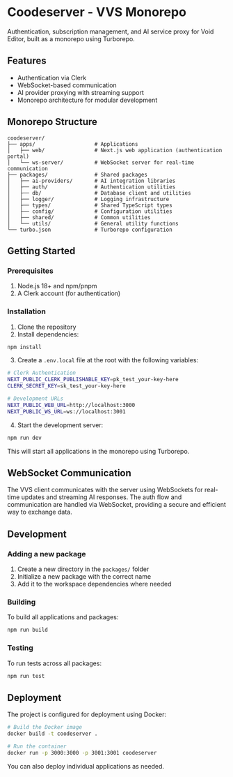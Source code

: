 # Coodeserver - VVS Monorepo

Authentication, subscription management, and AI service proxy for Void Editor, built as a monorepo using Turborepo.

## Features

- Authentication via Clerk
- WebSocket-based communication
- AI provider proxying with streaming support
- Monorepo architecture for modular development

## Monorepo Structure

```
coodeserver/
├── apps/                   # Applications
│   ├── web/                # Next.js web application (authentication portal)
│   └── ws-server/          # WebSocket server for real-time communication
├── packages/               # Shared packages
│   ├── ai-providers/       # AI integration libraries
│   ├── auth/               # Authentication utilities
│   ├── db/                 # Database client and utilities
│   ├── logger/             # Logging infrastructure
│   ├── types/              # Shared TypeScript types
│   ├── config/             # Configuration utilities
│   ├── shared/             # Common utilities
│   └── utils/              # General utility functions
└── turbo.json              # Turborepo configuration
```

## Getting Started

### Prerequisites

1. Node.js 18+ and npm/pnpm
2. A Clerk account (for authentication)

### Installation

1. Clone the repository
2. Install dependencies:

```bash
npm install
```

3. Create a `.env.local` file at the root with the following variables:

```bash
# Clerk Authentication
NEXT_PUBLIC_CLERK_PUBLISHABLE_KEY=pk_test_your-key-here
CLERK_SECRET_KEY=sk_test_your-key-here

# Development URLs
NEXT_PUBLIC_WEB_URL=http://localhost:3000
NEXT_PUBLIC_WS_URL=ws://localhost:3001
```

4. Start the development server:

```bash
npm run dev
```

This will start all applications in the monorepo using Turborepo.

## WebSocket Communication

The VVS client communicates with the server using WebSockets for real-time updates and streaming AI responses. The auth flow and communication are handled via WebSocket, providing a secure and efficient way to exchange data.

## Development 

### Adding a new package

1. Create a new directory in the `packages/` folder
2. Initialize a new package with the correct name
3. Add it to the workspace dependencies where needed

### Building

To build all applications and packages:

```bash
npm run build
```

### Testing

To run tests across all packages:

```bash
npm run test
```

## Deployment

The project is configured for deployment using Docker:

```bash
# Build the Docker image
docker build -t coodeserver .

# Run the container
docker run -p 3000:3000 -p 3001:3001 coodeserver
```

You can also deploy individual applications as needed.
